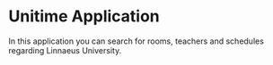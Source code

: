# Unitime Application
In this application you can search for rooms, teachers and schedules regarding Linnaeus University.
